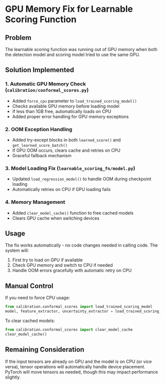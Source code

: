 # GPU Memory Fix for Learnable Scoring Function

## Problem
The learnable scoring function was running out of GPU memory when both the detection model and scoring model tried to use the same GPU.

## Solution Implemented

### 1. **Automatic GPU Memory Check** (`calibration/conformal_scores.py`)
- Added `force_cpu` parameter to `load_trained_scoring_model()`
- Checks available GPU memory before loading model
- If less than 1GB free, automatically loads on CPU
- Added proper error handling for GPU memory exceptions

### 2. **OOM Exception Handling**
- Added try-except blocks in both `learned_score()` and `get_learned_score_batch()`
- If GPU OOM occurs, clears cache and retries on CPU
- Graceful fallback mechanism

### 3. **Model Loading Fix** (`learnable_scoring_fn/model.py`)
- Updated `load_regression_model()` to handle OOM during checkpoint loading
- Automatically retries on CPU if GPU loading fails

### 4. **Memory Management**
- Added `clear_model_cache()` function to free cached models
- Clears GPU cache when switching devices

## Usage

The fix works automatically - no code changes needed in calling code. The system will:

1. First try to load on GPU if available
2. Check GPU memory and switch to CPU if needed  
3. Handle OOM errors gracefully with automatic retry on CPU

## Manual Control

If you need to force CPU usage:
```python
from calibration.conformal_scores import load_trained_scoring_model
model, feature_extractor, uncertainty_extractor = load_trained_scoring_model(force_cpu=True)
```

To clear cached models:
```python
from calibration.conformal_scores import clear_model_cache
clear_model_cache()
```

## Remaining Consideration

If the input tensors are already on GPU and the model is on CPU (or vice versa), tensor operations will automatically handle device placement. PyTorch will move tensors as needed, though this may impact performance slightly.